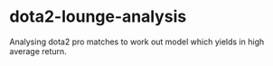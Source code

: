 # dota2-lounge-analysis
Analysing dota2 pro matches to work out model which yields in high average return.